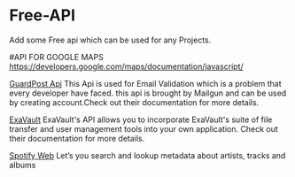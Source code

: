 # Free-API
Add some Free api which can be used for any Projects.


#API FOR GOOGLE MAPS
https://developers.google.com/maps/documentation/javascript/

[GuardPost Api](https://documentation.mailgun.com/en/latest/api-email-validation.html)
This Api is used for Email Validation which is a problem that every developer have faced. this api is brought by Mailgun and can be used by creating account.Check out their documentation for more details.

[ExaVault](https://www.exavault.com/developer/api-docs)
ExaVault's API allows you to incorporate ExaVault's suite of file transfer and user management tools into your own application. Check out their documentation for more details.

[Spotify Web](https://developer.spotify.com/web-api/)
Let’s you search and lookup metadata about artists, tracks and albums